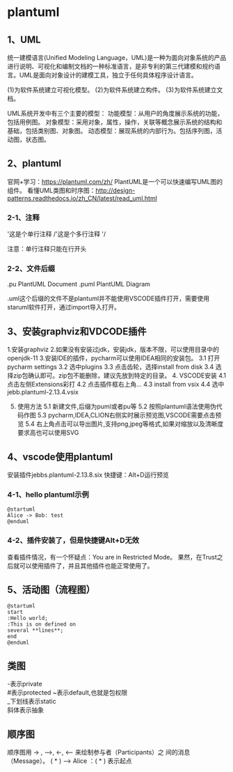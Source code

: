 # plantuml

## 1、UML
统一建模语言(Unified Modeling Language，UML)是一种为面向对象系统的产品进行说明、可视化和编制文档的一种标准语言，是非专利的第三代建模和规约语言。UML是面向对象设计的建模工具，独立于任何具体程序设计语言。

(1)为软件系统建立可视化模型。
(2)为软件系统建立构件。
(3)为软件系统建立文档。

UML系统开发中有三个主要的模型：
功能模型：从用户的角度展示系统的功能，包括用例图。
对象模型：采用对象，属性，操作，关联等概念展示系统的结构和基础，包括类别图、对象图。 
动态模型：展现系统的内部行为。包括序列图，活动图，状态图。

## 2、plantuml
官网+学习：https://plantuml.com/zh/
PlantUML是一个可以快速编写UML图的组件。
看懂UML类图和时序图：http://design-patterns.readthedocs.io/zh_CN/latest/read_uml.html

### 2-1、注释
'这是个单行注释
/'这是个多行注释
'/

注意：单行注释只能在行开头

### 2-2、文件后缀
.pu PlantUML Document
.puml PlantUML Diagram

.uml这个后缀的文件不是plantuml并不能使用VSCODE插件打开，需要使用staruml软件打开，通过import导入打开。

## 3、安装graphviz和VDCODE插件
1.安装graphviz
2.如果没有安装过jdk，安装jdk，版本不限，可以使用目录中的openjdk-11
3.安装IDE的插件，pycharm可以使用IDEA相同的安装包。
	3.1 打开pycharm settings
	3.2 选中plugins
	3.3 点击齿轮，选择install from disk
	3.4 选择zip包确认即可。zip包不能删除，建议先放到特定的目录。
4. VSCODE安装
	4.1 点击左侧Extensions彩打
	4.2 点击插件框右上角...
	4.3 install from vsix
	4.4 选中jebb.plantuml-2.13.4.vsix

5. 使用方法
	5.1 新建文件,后缀为puml或者pu等
	5.2 按照plantuml语法使用伪代码作图
	5.3 pycharm,IDEA,CLION右侧实时展示预览图,VSCODE需要点击预览
	5.4 右上角点击可以导出图片,支持png,jpeg等格式,如果对缩放以及清晰度要求高也可以使用SVG

## 4、vscode使用plantuml
安装插件jebbs.plantuml-2.13.8.six
快捷键：Alt+D运行预览

### 4-1、hello plantuml示例
```
@startuml
Alice -> Bob: test
@enduml
```

### 4-2、插件安装了，但是快捷键Alt+D无效
查看插件情况，有一个怀疑点：You are in Restricted Mode。
果然，在Trust之后就可以使用插件了，并且其他插件也能正常使用了。

## 5、活动图（流程图）
```
@startuml
start
:Hello world;
:This is on defined on
several **lines**;
end
@enduml
```


## 类图
-表示private  
#表示protected 
~表示default,也就是包权限  
_下划线表示static  
斜体表示抽象 

## 顺序图
顺序图用 -> , –>, <-, <– 来绘制参与者（Participants）之 间的消息（Message）。
( * ) –> Alice ：( * ) 表示起点












